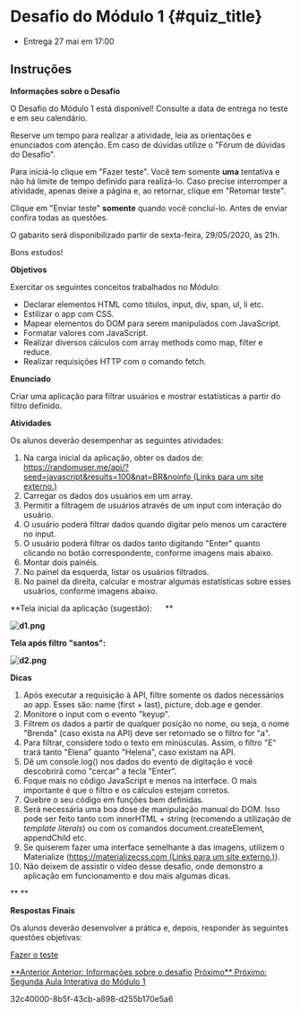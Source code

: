 # Desafio do Módulo 1 {#quiz_title}

- Entrega 27 mai em 17:00

## Instruções

**Informações sobre o Desafio**

O Desafio do Módulo 1 está disponível! Consulte a data de entrega no
teste e em seu calendário.

Reserve um tempo para realizar a atividade, leia as orientações e
enunciados com atenção. Em caso de dúvidas utilize o "Fórum de dúvidas
do Desafio".

Para iniciá-lo clique em "Fazer teste". Você tem
somente **uma** tentativa e não há limite de tempo definido para
realizá-lo. Caso precise interromper a atividade, apenas deixe a página
e, ao retornar, clique em "Retomar teste".

Clique em "Enviar teste" **somente** quando você concluí-lo. Antes de
enviar confira todas as questões.

O gabarito será disponibilizado partir de sexta-feira, 29/05/2020, às
21h.

Bons estudos!

**Objetivos**

Exercitar os seguintes conceitos trabalhados no Módulo:

- Declarar elementos HTML como títulos, input, div, span, ul, li etc.
- Estilizar o app com CSS.
- Mapear elementos do DOM para serem manipulados com JavaScript.
- Formatar valores com JavaScript.
- Realizar diversos cálculos com array methods como map, filter e
  reduce.
- Realizar requisições HTTP com o comando fetch.

**Enunciado**

Criar uma aplicação para filtrar usuários e mostrar estatísticas a
partir do filtro definido.

**Atividades**

Os alunos deverão desempenhar as seguintes atividades:

1.  Na carga inicial da aplicação, obter os dados de:
    [https://randomuser.me/api/?seed=javascript&results=100&nat=BR&noinfo (Links
    para um site
    externo.)](https://randomuser.me/api/?seed=javascript&results=100&nat=BR&noinfo)
2.  Carregar os dados dos usuários em um array.
3.  Permitir a filtragem de usuários através de um input com interação
    do usuário.
4.  O usuário poderá filtrar dados quando digitar pelo menos um
    caractere no input.
5.  O usuário poderá filtrar os dados tanto digitando "Enter" quanto
    clicando no botão correspondente, conforme imagens mais abaixo.
6.  Montar dois painéis.
7.  No painel da esquerda, listar os usuários filtrados.
8.  No painel da direita, calcular e mostrar algumas estatísticas sobre
    esses usuários, conforme imagens abaixo.

**Tela inicial da aplicação (sugestão):      **

**![d1.png](imagens/d1.png)**

**Tela após filtro "santos":**

**![d2.png](./Desafio%20do%20Módulo%201_%20Bootcamp%20Online%20-%20Desenvolvedor%20Full%20Stack_files/d2.png)**

**Dicas**

1.  Após executar a requisição à API, filtre somente os dados
    necessários ao app. Esses são: name (first + last), picture, dob.age
    e gender.
2.  Monitore o input com o evento "keyup".
3.  Filtrem os dados a partir de qualquer posição no nome, ou seja, o
    nome "Brenda" (caso exista na API) deve ser retornado se o filtro
    for "a".
4.  Para filtrar, considere todo o texto em minúsculas. Assim, o filtro
    "E" trará tanto "Elena" quanto "Helena", caso existam na API.
5.  Dê um console.log() nos dados do evento de digitação e você
    descobrirá como "cercar" a tecla "Enter".
6.  Foque mais no código JavaScript e menos na interface. O mais
    importante é que o filtro e os cálculos estejam corretos.
7.  Quebre o seu código em funções bem definidas.
8.  Será necessária uma boa dose de manipulação manual do DOM. Isso pode
    ser feito tanto com innerHTML + string (recomendo a utilização de
    _template literals_) ou com os comandos document.createElement,
    appendChild etc.
9.  Se quiserem fazer uma interface semelhante à das imagens, utilizem o
    Materialize ([https://materializecss.com (Links para um site
    externo.)](https://materializecss.com/)).
10. Não deixem de assistir o vídeo desse desafio, onde demonstro a
    aplicação em funcionamento e dou mais algumas dicas.

\*\* \*\*

**Respostas Finais**

Os alunos deverão desenvolver a prática e, depois, responder às
seguintes questões objetivas:

[Fazer o
teste](https://igti.instructure.com/courses/2935/quizzes/34909/take?user_id=38152)

[\*\*Anterior Anterior: Informações sobre o
desafio](https://igti.instructure.com/courses/2935/modules/items/191175)
[Próximo\*\* Próximo: Segunda Aula Interativa do Módulo
1](https://igti.instructure.com/courses/2935/modules/items/190730)

32c40000-8b5f-43cb-a898-d255b170e5a6
